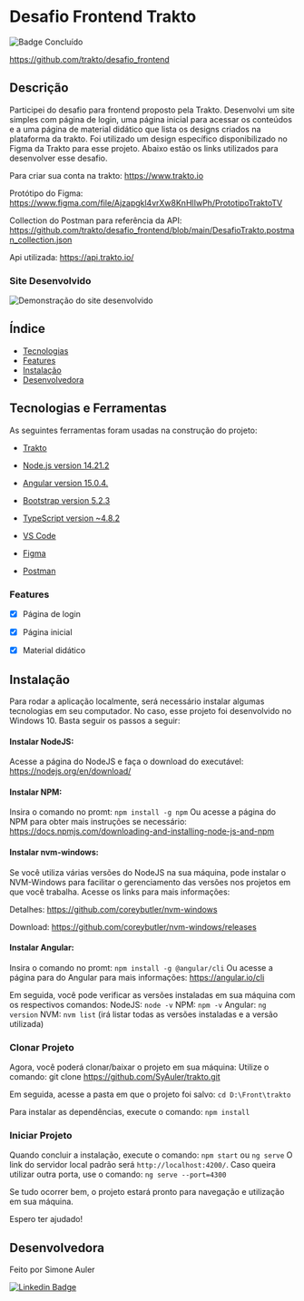 
# Desafio Frontend Trakto

![Badge Concluído](http://img.shields.io/static/v1?label=STATUS&message=Concluído&color=GREEN&style=for-the-badge)

https://github.com/trakto/desafio_frontend

## Descrição
Participei do desafio para frontend proposto pela Trakto. Desenvolvi um site simples com página de login, uma página inicial para acessar os conteúdos e a uma página de material didático que lista os designs criados na plataforma da trakto. Foi utilizado um design específico disponibilizado no Figma da Trakto para esse projeto. Abaixo estão os links utilizados para desenvolver esse desafio.

Para criar sua conta na trakto:
https://www.trakto.io

Protótipo do Figma:
https://www.figma.com/file/Ajzapgkl4vrXw8KnHlIwPh/PrototipoTraktoTV

Collection do Postman para referência da API:
https://github.com/trakto/desafio_frontend/blob/main/DesafioTrakto.postman_collection.json

Api utilizada:
https://api.trakto.io/


### Site Desenvolvido
![Demonstração do site desenvolvido](./src/assets/gif/trakto-app.gif)


## Índice
<!--ts-->
   * [Tecnologias](#tecnologias)
   * [Features](#features)
   * [Instalação](#instalacao)
   * [Desenvolvedora](#desenvolvedora)
<!--te-->

## Tecnologias e Ferramentas

As seguintes ferramentas foram usadas na construção do projeto:

- [Trakto](https://www.trakto.io/)
- [Node.js version 14.21.2](https://nodejs.org/en)
- [Angular version 15.0.4.](https://angular.io/)
- [Bootstrap version 5.2.3](https://getbootstrap.com/docs/5.0/getting-started/introduction/)
- [TypeScript version ~4.8.2](https://www.typescriptlang.org/)

- [VS Code](https://code.visualstudio.com/download)
- [Figma](https://www.figma.com/downloads/)
- [Postman](https://www.postman.com/downloads/)

### Features

- [x] Página de login
- [x] Página inicial
- [x] Material didático


## Instalação

Para rodar a aplicação localmente, será necessário instalar algumas tecnologias em seu computador. No caso, esse projeto foi desenvolvido no Windows 10. Basta seguir os passos a seguir:


#### Instalar NodeJS:
Acesse a página do NodeJS e faça o download do executável:
https://nodejs.org/en/download/


#### Instalar NPM:
Insira o comando no promt: `npm install -g npm`
Ou acesse a página do NPM para obter mais instruções se necessário:
https://docs.npmjs.com/downloading-and-installing-node-js-and-npm


#### Instalar nvm-windows:
Se você utiliza várias versões do NodeJS na sua máquina, pode instalar o NVM-Windows para facilitar o gerenciamento das versões nos projetos em que você trabalha. Acesse os links para mais informações:

Detalhes: https://github.com/coreybutler/nvm-windows

Download: https://github.com/coreybutler/nvm-windows/releases


#### Instalar Angular:
Insira o comando no promt: `npm install -g @angular/cli`
Ou acesse a página para do Angular para mais informações:
https://angular.io/cli

Em seguida, você pode verificar as versões instaladas em sua máquina com os respectivos comandos:
NodeJS: `node -v`
NPM: `npm -v`
Angular: `ng version`
NVM: `nvm list` (irá listar todas as versões instaladas e a versão utilizada)


### Clonar Projeto
Agora, você poderá clonar/baixar o projeto em sua máquina:
Utilize o comando: git clone https://github.com/SyAuler/trakto.git

Em seguida, acesse a pasta em que o projeto foi salvo: `cd D:\Front\trakto`

Para instalar as dependências, execute o comando: `npm install`


### Iniciar Projeto
Quando concluir a instalação, execute o comando: `npm start` ou `ng serve`
O link do servidor local padrão será `http://localhost:4200/`. Caso queira utilizar outra porta, use o comando: `ng serve --port=4300`

Se tudo ocorrer bem, o projeto estará pronto para navegação e utilização em sua máquina.

Espero ter ajudado!


## Desenvolvedora

Feito por Simone Auler

[![Linkedin Badge](https://img.shields.io/badge/-Simone-blue?style=flat-square&logo=Linkedin&logoColor=white&link=https://www.linkedin.com/in/simone-auler/)](https://www.linkedin.com/in/simone-auler/)
